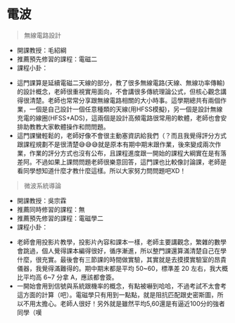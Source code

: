 # 電波

> 無線電路設計

* 開課教授：毛紹綱
* 推薦預先修習的課程：電磁二
* 課程小卦：
 - 這門課算是延續電磁二天線的部分，教了很多無線電路(天線、無線功率傳輸)的設計概念，老師很重視實用面向，不會講很多傳統理論公式，但核心觀念講得很清楚。老師也常常分享跟無線電路相關的大小時事。這學期總共有兩個作業，一個是自己設計一個任意種類的天線(用HFSS模擬)，另一個是設計無線充電的線圈(HFSS+ADS)，這兩個是設計高頻電路很常用的軟體，老師也會安排助教教大家軟體操作和問問題。
 - 這門課蠻輕鬆的，老師好像不會很主動塞資訊給我們（？而且我覺得評分方式跟課程規劃不是很清楚😅😅😅就是原本有期中期末跟作業，後來變成兩次作業，作業的評分方式也沒有公布，且課程進度跟一開始的課程大綱實在是有落差阿。不過如果上課問問題老師很樂意回答，這門課也比較像討論課，老師是看同學想知道什麼才教什麼這樣。所以大家努力問問題吧XD！

> 微波系統導論

* 開課教授：吳宗霖
* 推薦同時修習的課程：無
* 推薦預先修習的課程：電磁學二
* 課程小卦：
 - 老師會用投影片教學，投影片內容和課本一樣，老師主要講觀念，繁雜的數學會跳過，個人覺得課本編得很好，循序漸進，所以整門課還算滿清楚自己在學什麼，很充實。最後會有三節課的時間做實驗，其實就是去摸摸實驗室的昂貴儀器，我覺得滿難得的。期中期末都是平均 50~60，標準差 20 左右，我大概比平均高 6~7 分拿 A，應該都會簽。
 - 一開始會用到信號與系統跟機率的概念，有點被嚇到哈哈，不過考試不太會考這方面的計算（吧）。電磁學只有用到一點點，就是阻抗匹配跟史密斯圖，所以不用太擔心。老師人很好！另外就是雖然平均5,60還是有逼近100分的強者同學（嘆
